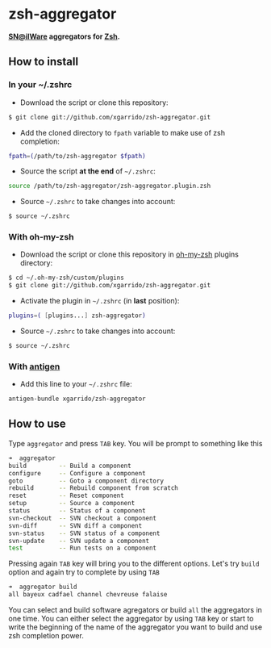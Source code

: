 # zsh-aggregator

**[SN@ilWare](https://nemo.lpc-caen.in2p3.fr) aggregators for
  [Zsh](http://www.zsh.org).**

How to install
--------------

### In your ~/.zshrc

* Download the script or clone this repository:

``` bash
$ git clone git://github.com/xgarrido/zsh-aggregator.git
```

* Add the cloned directory to `fpath` variable to make use of zsh completion:

``` bash
fpath=(/path/to/zsh-aggregator $fpath)
```

* Source the script **at the end** of `~/.zshrc`:

``` bash
source /path/to/zsh-aggregator/zsh-aggregator.plugin.zsh
```

* Source `~/.zshrc` to take changes into account:

``` bash
$ source ~/.zshrc
```

### With oh-my-zsh

* Download the script or clone this repository in [oh-my-zsh](http://github.com/robbyrussell/oh-my-zsh) plugins directory:

``` bash
$ cd ~/.oh-my-zsh/custom/plugins
$ git clone git://github.com/xgarrido/zsh-aggregator.git
```

* Activate the plugin in `~/.zshrc` (in **last** position):

``` bash
plugins=( [plugins...] zsh-aggregator)
```

* Source `~/.zshrc`  to take changes into account:

``` bash
$ source ~/.zshrc
```

### With [antigen](https://github.com/zsh-users/antigen)

* Add this line to your `~/.zshrc` file:

``` bash
antigen-bundle xgarrido/zsh-aggregator
```

How to use
----------

Type `aggregator` and press `TAB` key. You will be prompt to
something like this

```bash
➜  aggregator
build         -- Build a component
configure     -- Configure a component
goto          -- Goto a component directory
rebuild       -- Rebuild component from scratch
reset         -- Reset component
setup         -- Source a component
status        -- Status of a component
svn-checkout  -- SVN checkout a component
svn-diff      -- SVN diff a component
svn-status    -- SVN status of a component
svn-update    -- SVN update a component
test          -- Run tests on a component
```

Pressing again `TAB` key will bring you to the different
options. Let's try `build` option and again try to complete by using `TAB`

```bash
➜  aggregator build
all bayeux cadfael channel chevreuse falaise
```

You can select and build software agregators or build `all` the aggregators in
one time. You can either select the aggregator by using `TAB` key or start to
write the beginning of the name of the aggregator you want to build and use zsh
completion power.
